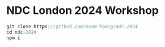 # NDC London 2024 Workshop

```ts
git clone https://github.com/noam-honig/ndc-2024
cd ndc-2024
npm i
```
